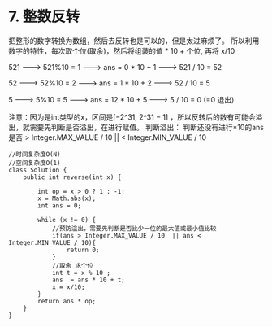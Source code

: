 # 7. 整数反转

把整形的数字转换为数组，然后去反转也是可以的，但是太过麻烦了。
所以利用数字的特性，每次取个位(取余)，然后将组装的值 * 10 + 个位, 再将 x/10 

521 ---> 521%10 = 1  ---> ans = 0 * 10 + 1  ---> 521 / 10 = 52

52  ---> 52%10 = 2 ---> ans = 1 * 10 + 2  ---> 52 / 10 = 5

5  ---> 5%10 = 5 ---> ans = 12 * 10 + 5  ---> 5 / 10 = 0 (=0 退出)

注意：因为是int类型的x，区间是[−2^31,  2^31 − 1] ，所以反转后的数有可能会溢出，就需要先判断是否溢出，在进行赋值。
判断溢出： 判断还没有进行*10的ans 是否 > Integer.MAX_VALUE / 10  ||  < Integer.MIN_VALUE / 10

```
//时间复杂度O(N)
//空间复杂度O(1)
class Solution {
    public int reverse(int x) {

        int op = x > 0 ? 1 : -1;
        x = Math.abs(x);
        int ans = 0;

        while (x != 0) {
            //预防溢出，需要先判断是否比少一位的最大值或最小值比较
            if(ans > Integer.MAX_VALUE / 10  || ans < Integer.MIN_VALUE / 10){
                return 0;
            }
            //取余 求个位
            int t = x % 10 ;
            ans  = ans * 10 + t;
            x = x/10;
        }
        return ans * op;
    }
}
```
